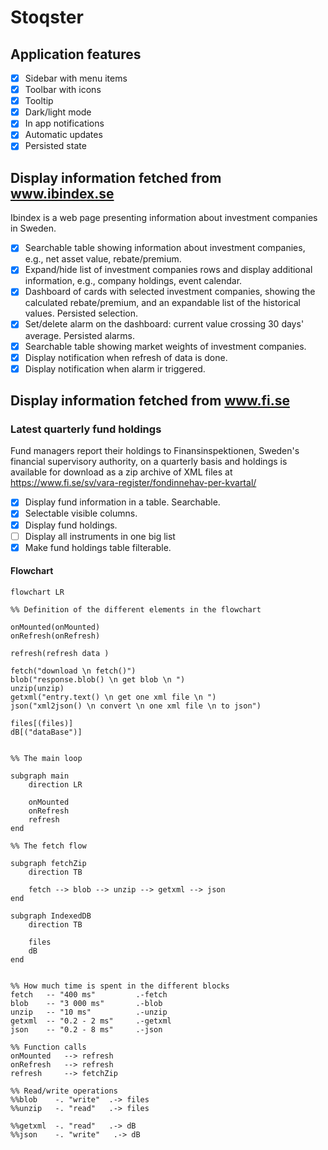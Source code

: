 # Stoqster

## Application features

- [x] Sidebar with menu items
- [x] Toolbar with icons
- [x] Tooltip
- [x] Dark/light mode
- [x] In app notifications
- [x] Automatic updates
- [x] Persisted state

## Display information fetched from www.ibindex.se
Ibindex is a web page presenting information about investment companies in Sweden.

- [x] Searchable table showing information about investment companies, e.g., net asset value, rebate/premium.
- [x] Expand/hide list of investment companies rows and display additional information, e.g., company holdings, event calendar.
- [x] Dashboard of cards with selected investment companies, showing the calculated rebate/premium, and an expandable list of the historical values. Persisted selection.
- [x] Set/delete alarm on the dashboard: current value crossing 30 days' average. Persisted alarms.
- [x] Searchable table showing market weights of investment companies.
- [x] Display notification when refresh of data is done.
- [x] Display notification when alarm ir triggered.

## Display information fetched from www.fi.se

### Latest quarterly fund holdings
Fund managers report their holdings to Finansinspektionen, Sweden's financial supervisory authority, on a quarterly basis and holdings is available for download as a zip archive of XML files at https://www.fi.se/sv/vara-register/fondinnehav-per-kvartal/

- [x] Display fund information in a table. Searchable.
- [x] Selectable visible columns.
- [x] Display fund holdings.
- [ ] Display all instruments in one big list
- [x] Make fund holdings table filterable.

#### Flowchart

```mermaid
flowchart LR

%% Definition of the different elements in the flowchart

onMounted(onMounted)
onRefresh(onRefresh)

refresh(refresh data )

fetch("download \n fetch()")
blob("response.blob() \n get blob \n ")
unzip(unzip)
getxml("entry.text() \n get one xml file \n ")
json("xml2json() \n convert \n one xml file \n to json")

files[(files)]
dB[("dataBase")]


%% The main loop

subgraph main
    direction LR

    onMounted
    onRefresh
    refresh
end

%% The fetch flow

subgraph fetchZip
    direction TB

    fetch --> blob --> unzip --> getxml --> json
end

subgraph IndexedDB
    direction TB

    files
    dB
end


%% How much time is spent in the different blocks
fetch   -- "400 ms"         .-fetch
blob    -- "3 000 ms"       .-blob
unzip   -- "10 ms"          .-unzip
getxml  -- "0.2 - 2 ms"     .-getxml
json    -- "0.2 - 8 ms"     .-json

%% Function calls
onMounted   --> refresh
onRefresh   --> refresh
refresh     --> fetchZip

%% Read/write operations
%%blob    -. "write"  .-> files
%%unzip   -. "read"   .-> files

%%getxml  -. "read"   .-> dB
%%json    -. "write"   .-> dB


```
